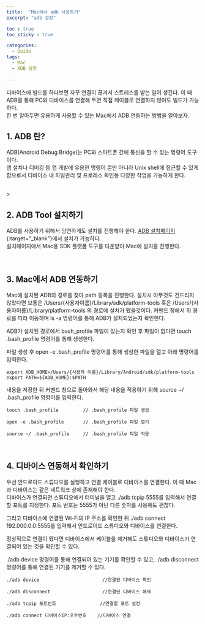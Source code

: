 ```yaml
---
title:  "Mac에서 adb 사용하기"
excerpt: "adb 설정"

toc : true
toc_sticky : true

categories:
  - Guide
tags: 
  - Mac
  - ADB 설정
  
---
```


디바이스에 빌드를 하다보면 자꾸 연결이 끊겨서 스트레스를 받는 일이 생긴다. 이 때 ADB를 통해 PC와 디바이스를 연결해 두면 직접 케이블로 연결하지 않아도 빌드가 가능하다.<br/>
한 번 알아두면 유용하게 사용할 수 있는 Mac에서 ADB 연동하는 방법을 알아보자.


## 1. ADB 란?

ADB(Android Debug Bridge)는 PC와 스마트폰 간에 통신을 할 수 있는 명령어 도구이다.<br/>
앱 설치나 디버깅 등 앱 개발에 유용한 명령어 뿐만 아니라 Unix shell에 접근할 수 있게 함으로서 디바이스 내 파일관리 및 프로레스 확인등 다양한 작업을 가능하게 한다.


<br/>>


## 2. ADB Tool 설치하기

ADB를 사용하기 위해서 당연하게도 설치를 진행해야 한다. [ADB 설치페이지](https://developer.android.com/studio/releases/platform-tools?hl=ko){:target="_blank"}에서 설치가 가능하다.<br/>
설치페이지에서 Mac용 SDK 플랫폼 도구를 다운받아 Mac에 설치를 진행한다.


<br/>


## 3. Mac에서 ADB 연동하기

Mac에 설치된 ADB의 경로를 찾아 path 등록을 진행한다. 설치시 아무것도 건드리지 않았다면 보통은 /Users/{사용자이름}/Library/sdk/platform-tools 혹은 /Users/{사용자이름}/Library/platform-tools 의 경로에 설치가 됐을것이다. 커맨드 창에서 위 경로를 따라 이동하며 ls -a 명령어를 통해 ADB가 설치되었는지 확인한다.

ADB가 설치된 경로에서 bash_profile 파일이 있는지 확인 후 파일이 없다면 touch .bash_profile 명령어를 통해 생성한다.

파일 생성 후 open -e .bash_profile 명령어를 통해 생성한 파일을 열고 아래 명령어를 입력한다.

```
export ADB_HOME=/Users/{사용자 이름}/Library/Android/sdk/platform-tools
export PATH=${ADB_HOME}:$PATH
```

내용을 저장한 뒤 커멘드 창으로 돌아와서 해당 내용을 적용하기 위해 source ~/ .bash_profile 명령어를 입력한다.


```
touch .bash_profile         // .bash_profile 파일 생성

open -e .bash_profile       // .bash_profile 파일 열기

source ~/ .bash_profile     // .bash_profile 파일 적용
```


<br/>


## 4. 디바이스 연동해서 확인하기

우선 안드로이드 스튜디오를 실행하고 연결 케이블로 디바이스를 연결한다. 이 때 Mac과 디바이스는 같은 네트워크 상에 존재해야 한다.<br/>
디바이스가 연결되면 스튜디오에서 터미널을 열고 ./adb tcpip 5555를 입력해서 연결할 포트를 지정한다. 포트 번호는 5555가 아닌 다른 숫자를 사용해도 괜찮다.

그리고 디바이스에 연결된 Wi-Fi의 IP 주소를 확인한 뒤 ./adb connect 192.000.0.0:5555를 입력해서 안드로이드 스튜디오와 디바이스를 연결한다.

정상적으로 연결이 됐다면 디바이스에서 케이블을 제거해도 스튜디오와 디바이스가 연결되어 있는 것을 확인할 수 있다.

./adb device 명령어를 통해 연결되어 있는 기기를 확인할 수 있고, ./adb disconnect 명령어를 통해 연결된 기기를 제거할 수 있다.


```
./adb device                       //연결된 디바이스 확인

./adb disconnect                   //연결된 디바이스 해제

./adb tcpip 포트번호                //연결할 포트 설정

./adb connect 디바이스IP:포트번호    //디바이스 연결
```